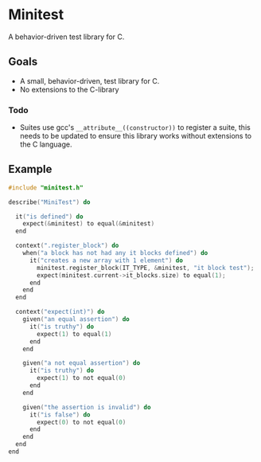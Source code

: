 # Minitest

A behavior-driven test library for C.

## Goals

- A small, behavior-driven, test library for C.
- No extensions to the C-library

### Todo

- Suites use gcc's `__attribute__((constructor))` to register a suite, this needs to be updated to ensure this library works without extensions to the C language.

## Example

```c
#include "minitest.h"

describe("MiniTest") do

  it("is defined") do
    expect(&minitest) to equal(&minitest)
  end

  context(".register_block") do
    when("a block has not had any it blocks defined") do
      it("creates a new array with 1 element") do
        minitest.register_block(IT_TYPE, &minitest, "it block test");
        expect(minitest.current->it_blocks.size) to equal(1);
      end
    end
  end

  context("expect(int)") do
    given("an equal assertion") do
      it("is truthy") do
        expect(1) to equal(1)
      end
    end

    given("a not equal assertion") do
      it("is truthy") do
        expect(1) to not equal(0)
      end
    end

    given("the assertion is invalid") do
      it("is false") do
        expect(0) to not equal(0)
      end
    end
  end
end
```